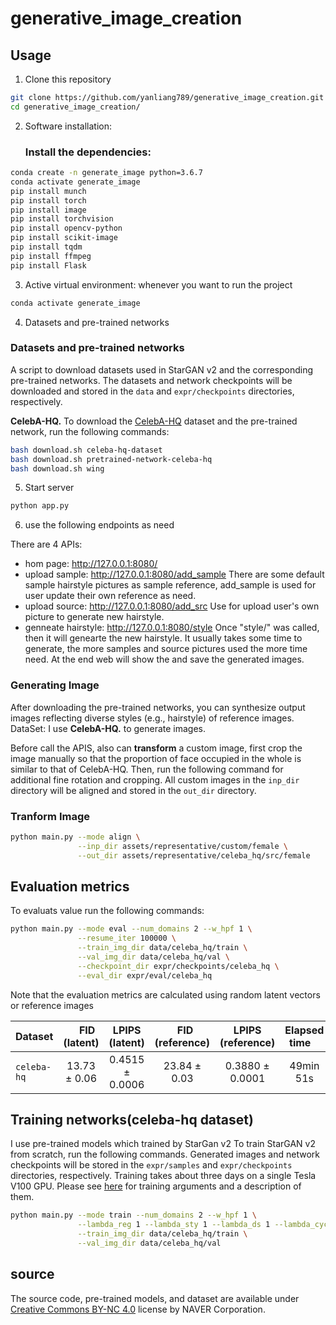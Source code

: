 # generative_image_creation

## Usage

1. Clone this repository

```bash
git clone https://github.com/yanliang789/generative_image_creation.git
cd generative_image_creation/
```

2. Software installation:
   ### Install the dependencies:

```bash
conda create -n generate_image python=3.6.7
conda activate generate_image
pip install munch
pip install torch
pip install image
pip install torchvision
pip install opencv-python
pip install scikit-image
pip install tqdm
pip install ffmpeg
pip install Flask
```

3. Active virtual environment: whenever you want to run the project

```bash
conda activate generate_image
```

4. Datasets and pre-trained networks

### Datasets and pre-trained networks

A script to download datasets used in StarGAN v2 and the corresponding pre-trained networks. The datasets and network checkpoints will be downloaded and stored in the `data` and `expr/checkpoints` directories, respectively.

<b>CelebA-HQ.</b> To download the [CelebA-HQ](https://drive.google.com/drive/folders/0B4qLcYyJmiz0TXY1NG02bzZVRGs) dataset and the pre-trained network, run the following commands:

```bash
bash download.sh celeba-hq-dataset
bash download.sh pretrained-network-celeba-hq
bash download.sh wing
```

5. Start server

```bash
python app.py
```

6. use the following endpoints as need

There are 4 APIs:

- hom page: http://127.0.0.1:8080/
- upload sample: http://127.0.0.1:8080/add_sample
  There are some default sample hairstyle pictures as sample reference, add_sample is used for user update their own reference as need.
- upload source: http://127.0.0.1:8080/add_src
  Use for upload user's own picture to generate new hairstyle.
- genneate hairstyle: http://127.0.0.1:8080/style
  Once "style/" was called, then it will genearte the new hairstyle. It usually takes some time to generate, the more samples and source pictures used the more time need. At the end web will show the and save the generated images.

### Generating Image

After downloading the pre-trained networks, you can synthesize output images reflecting diverse styles (e.g., hairstyle) of reference images.
DataSet: I use <b>CelebA-HQ.</b> to generate images.

Before call the APIS, also can <b>transform</b> a custom image, first crop the image manually so that the proportion of face occupied in the whole is similar to that of CelebA-HQ. Then, run the following command for additional fine rotation and cropping. All custom images in the `inp_dir` directory will be aligned and stored in the `out_dir` directory.

### Tranform Image

```bash
python main.py --mode align \
               --inp_dir assets/representative/custom/female \
               --out_dir assets/representative/celeba_hq/src/female
```

## Evaluation metrics

To evaluats value run the following commands:

```bash
python main.py --mode eval --num_domains 2 --w_hpf 1 \
               --resume_iter 100000 \
               --train_img_dir data/celeba_hq/train \
               --val_img_dir data/celeba_hq/val \
               --checkpoint_dir expr/checkpoints/celeba_hq \
               --eval_dir expr/eval/celeba_hq
```

Note that the evaluation metrics are calculated using random latent vectors or reference images

| Dataset <img width=50/> | <img width=15/> FID (latent) <img width=15/> | <img width=10/> LPIPS (latent) <img width=10/> | <img width=5/> FID (reference) <img width=5/> | LPIPS (reference)  | <img width=10/> Elapsed time <img width=10/> |
| :---------------------- | :------------------------------------------: | :--------------------------------------------: | :-------------------------------------------: | :----------------: | :------------------------------------------: |
| `celeba-hq`             |               13.73 &pm; 0.06                |               0.4515 &pm; 0.0006               |                23.84 &pm; 0.03                | 0.3880 &pm; 0.0001 |                  49min 51s                   |

## Training networks(celeba-hq dataset)

I use pre-trained models which trained by StarGan v2
To train StarGAN v2 from scratch, run the following commands. Generated images and network checkpoints will be stored in the `expr/samples` and `expr/checkpoints` directories, respectively. Training takes about three days on a single Tesla V100 GPU. Please see [here](https://github.com/clovaai/stargan-v2/blob/master/main.py#L86-L179) for training arguments and a description of them.

```bash
python main.py --mode train --num_domains 2 --w_hpf 1 \
               --lambda_reg 1 --lambda_sty 1 --lambda_ds 1 --lambda_cyc 1 \
               --train_img_dir data/celeba_hq/train \
               --val_img_dir data/celeba_hq/val
```

## source

The source code, pre-trained models, and dataset are available under [Creative Commons BY-NC 4.0](https://github.com/clovaai/stargan-v2/blob/master/LICENSE) license by NAVER Corporation.
